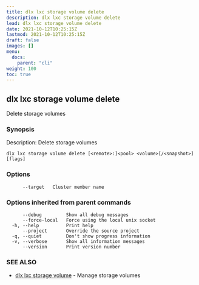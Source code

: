 ```yaml
---
title: dlx lxc storage volume delete
description: dlx lxc storage volume delete
lead: dlx lxc storage volume delete
date: 2021-10-12T10:25:15Z
lastmod: 2021-10-12T10:25:15Z
draft: false
images: []
menu:
  docs:
    parent: "cli"
weight: 100
toc: true
---
```

## dlx lxc storage volume delete

Delete storage volumes

### Synopsis

Description:
  Delete storage volumes



```
dlx lxc storage volume delete [<remote>:]<pool> <volume>[/<snapshot>] [flags]
```

### Options

```
      --target   Cluster member name
```

### Options inherited from parent commands

```
      --debug         Show all debug messages
      --force-local   Force using the local unix socket
  -h, --help          Print help
      --project       Override the source project
  -q, --quiet         Don't show progress information
  -v, --verbose       Show all information messages
      --version       Print version number
```

### SEE ALSO

* [dlx lxc storage volume](/docs/cmd/dlx_lxc_storage_volume)	 - Manage storage volumes

